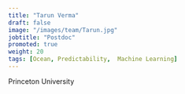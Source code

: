 ```yaml
---
title: "Tarun Verma"
draft: false
image: "/images/team/Tarun.jpg"
jobtitle: "Postdoc"
promoted: true
weight: 20
tags: [Ocean, Predictability,  Machine Learning]
---
```



Princeton University
